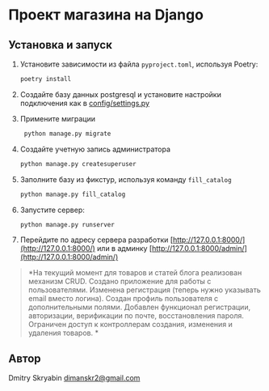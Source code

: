 # Проект магазина на Django

## Установка и запуск

1. Установите зависимости из файла `pyproject.toml`, используя Poetry:
    ```bash
    poetry install
    ```
2. Создайте базу данных postgresql и установите настройки подключения как в [config/settings.py](config/settings.py#L75-L82)


3. Примените миграции

   ``` bash
    python manage.py migrate
   ```

4. Создайте учетную запись администратора

   ``` bash
   python manage.py createsuperuser
   ```

5. Заполните базу из фикстур, используя команду `fill_catalog`

   ``` bash
   python manage.py fill_catalog
   ```

6. Запустите сервер:
    ```bash
    python manage.py runserver
    ```
      
7. Перейдите по адресу сервера разработки [http://127.0.0.1:8000/](http://127.0.0.1:8000/)
   или в админку [http://127.0.0.1:8000/admin/](http://127.0.0.1:8000/admin/)

> *На текущий момент для товаров и статей блога реализован
> механизм CRUD. Создано приложение для работы с пользователями. 
> Изменена регистрация (теперь нужно указывать email вместо логина).
> Создан профиль пользователя с дополнительными полями. 
> Добавлен функционал регистрации, авторизации, верификации 
> по почте, восстановления пароля. Ограничен доступ к контроллерам 
> создания, изменения и удаления товаров. *

## Автор
Dmitry Skryabin <dimanskr2@gmail.com>